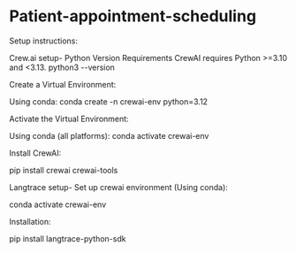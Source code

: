 # Patient-appointment-scheduling
Setup instructions:

Crew.ai setup-
Python Version Requirements
CrewAI requires Python >=3.10 and <3.13.
python3 --version

Create a Virtual Environment:

Using conda:
conda create -n crewai-env python=3.12

Activate the Virtual Environment:

Using conda (all platforms):
conda activate crewai-env

Install CrewAI:

pip install crewai crewai-tools


Langtrace setup-
Set up crewai environment (Using conda):

conda activate crewai-env

Installation:

pip install langtrace-python-sdk
